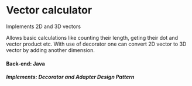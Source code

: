 # Vector calculator
 Implements 2D and 3D vectors
 
 
 Allows basic calculations like counting their length, geting their dot and vector product etc.
With use of decorator one can convert 2D vector to 3D vector by adding another dimension.
 
#### Back-end: Java

##### Implements: Decorator and Adapter Design Pattern

